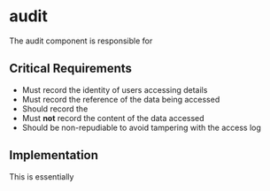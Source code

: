 # audit

The audit component is responsible for 

## Critical Requirements

* Must record the identity of users accessing details
* Must record the reference of the data being accessed
* Should record the 
* Must **not** record the content of the data accessed
* Should be non-repudiable to avoid tampering with the access log

## Implementation

This is essentially

